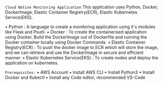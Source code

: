 ``Cloud Native Monitoring Application``
This application uses Python, Docker, DockerImage, Elastic Container Registry(ECR), Elastic Kubernetes Service(EKS).

•	Python : A language to create a monitoring application using it's modules like Flask and Psutil.
•	Docker : To create the containerised application using Docker. Build the DockerImage out of Dockerfile and running the Docker container locally using Docker Commands.
•	Elastic Container Registry(ECR) : To push the docker image to ECR which will store the image, and we can retrieve and use the DockerImage in secure and efficient manner.
•	Elastic Kubernetes Service(EKS) : To create nodes and deploy the application on kubernetes.


``Prerequisites:``
•	AWS Account
•	Install AWS CLI
•	Install Python3
•	Install Docker and Kubectl
•	Install any Code editor, recommended VS-Code
